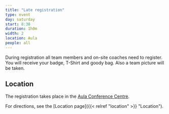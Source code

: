 ```yaml
---
title: "Late registration"
type: event
day: saturday
start: 8:30
duration: 1h0m
width: 2
location: Aula
people: all
---
```


During registration all team members and on-site coaches need to register. You will receive your badge, T-Shirt and goody bag. Also a team picture will be taken.

## Location
The registration takes place in the [Aula Conference Centre](https://iamap.tudelft.nl/en/poi/aula-conference-center/).

For directions, see the [Location page]({{< relref "location" >}} "Location").